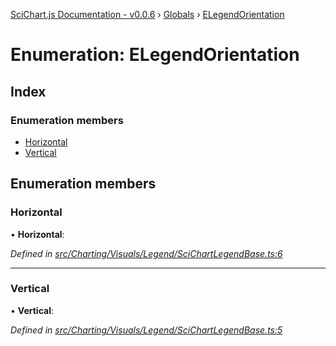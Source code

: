 [SciChart.js Documentation - v0.0.6](../README.md) › [Globals](../globals.md) › [ELegendOrientation](elegendorientation.md)

# Enumeration: ELegendOrientation

## Index

### Enumeration members

* [Horizontal](elegendorientation.md#horizontal)
* [Vertical](elegendorientation.md#vertical)

## Enumeration members

###  Horizontal

• **Horizontal**:

*Defined in [src/Charting/Visuals/Legend/SciChartLegendBase.ts:6](https://github.com/ABTSoftware/SciChart.Dev/blob/272ab7fc7f/Web/src/SciChart/src/Charting/Visuals/Legend/SciChartLegendBase.ts#L6)*

___

###  Vertical

• **Vertical**:

*Defined in [src/Charting/Visuals/Legend/SciChartLegendBase.ts:5](https://github.com/ABTSoftware/SciChart.Dev/blob/272ab7fc7f/Web/src/SciChart/src/Charting/Visuals/Legend/SciChartLegendBase.ts#L5)*
